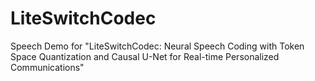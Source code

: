 # LiteSwitchCodec
Speech Demo for "LiteSwitchCodec: Neural Speech Coding with Token Space Quantization and Causal U-Net for Real-time Personalized Communications"
